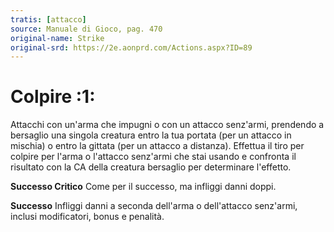 ```yaml
---
tratis: [attacco]
source: Manuale di Gioco, pag. 470
original-name: Strike
original-srd: https://2e.aonprd.com/Actions.aspx?ID=89
---
```


# Colpire :1:

Attacchi con un'arma che impugni o con un attacco senz'armi, prendendo a
bersaglio una singola creatura entro la tua portata (per un attacco in mischia)
o entro la gittata (per un attacco a distanza). Effettua il tiro per colpire per
l'arma o l'attacco senz'armi che stai usando e confronta il risultato con la CA
della creatura bersaglio per determinare l'effetto.

**Successo Critico** Come per il successo, ma infliggi danni doppi.

**Successo** Infliggi danni a seconda dell'arma o dell'attacco senz'armi,
inclusi modificatori, bonus e penalità.
